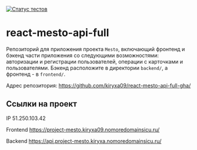 [![Статус тестов](../../actions/workflows/tests.yml/badge.svg)](../../actions/workflows/tests.yml)

# react-mesto-api-full
Репозиторий для приложения проекта `Mesto`, включающий фронтенд и бэкенд части приложения со следующими возможностями: авторизации и регистрации пользователей, операции с карточками и пользователями. Бэкенд расположите в директории `backend/`, а фронтенд - в `frontend/`. 

Адрес репозитория: https://github.com/kiryxa09/react-mesto-api-full-gha/

## Ссылки на проект

IP 51.250.103.42

Frontend https://project-mesto.kiryxa09.nomoredomainsicu.ru/

Backend https://api.project-mesto.kiryxa.nomoredomainsicu.ru/
